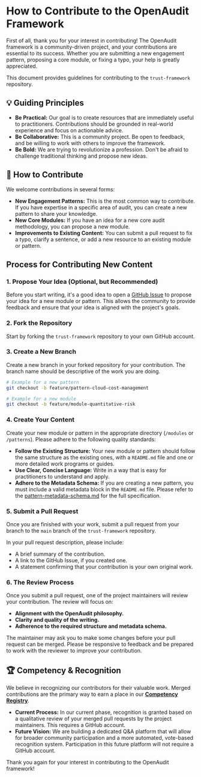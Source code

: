 # How to Contribute to the OpenAudit Framework

First of all, thank you for your interest in contributing! The OpenAudit framework is a community-driven project, and your contributions are essential to its success. Whether you are submitting a new engagement pattern, proposing a core module, or fixing a typo, your help is greatly appreciated.

This document provides guidelines for contributing to the `trust-framework` repository.

## 💡 Guiding Principles

*   **Be Practical:** Our goal is to create resources that are immediately useful to practitioners. Contributions should be grounded in real-world experience and focus on actionable advice.
*   **Be Collaborative:** This is a community project. Be open to feedback, and be willing to work with others to improve the framework.
*   **Be Bold:** We are trying to revolutionize a profession. Don't be afraid to challenge traditional thinking and propose new ideas.

## 🚀 How to Contribute

We welcome contributions in several forms:

*   **New Engagement Patterns:** This is the most common way to contribute. If you have expertise in a specific area of audit, you can create a new pattern to share your knowledge.
*   **New Core Modules:** If you have an idea for a new core audit methodology, you can propose a new module.
*   **Improvements to Existing Content:** You can submit a pull request to fix a typo, clarify a sentence, or add a new resource to an existing module or pattern.

##  Process for Contributing New Content

### 1. Propose Your Idea (Optional, but Recommended)

Before you start writing, it's a good idea to open a [GitHub Issue](https://github.com/google/trust-framework/issues) to propose your idea for a new module or pattern. This allows the community to provide feedback and ensure that your idea is aligned with the project's goals.

### 2. Fork the Repository

Start by forking the `trust-framework` repository to your own GitHub account.

### 3. Create a New Branch

Create a new branch in your forked repository for your contribution. The branch name should be descriptive of the work you are doing.

```bash
# Example for a new pattern
git checkout -b feature/pattern-cloud-cost-management

# Example for a new module
git checkout -b feature/module-quantitative-risk
```

### 4. Create Your Content

Create your new module or pattern in the appropriate directory (`/modules` or `/patterns`). Please adhere to the following quality standards:

*   **Follow the Existing Structure:** Your new module or pattern should follow the same structure as the existing ones, with a `README.md` file and one or more detailed work programs or guides.
*   **Use Clear, Concise Language:** Write in a way that is easy for practitioners to understand and apply.
*   **Adhere to the Metadata Schema:** If you are creating a new pattern, you must include a valid metadata block in the `README.md` file. Please refer to the [pattern-metadata-schema.md](pattern-metadata-schema.md) for the full specification.

### 5. Submit a Pull Request

Once you are finished with your work, submit a pull request from your branch to the `main` branch of the `trust-framework` repository.

In your pull request description, please include:

*   A brief summary of the contribution.
*   A link to the GitHub Issue, if you created one.
*   A statement confirming that your contribution is your own original work.

### 6. The Review Process

Once you submit a pull request, one of the project maintainers will review your contribution. The review will focus on:

*   **Alignment with the OpenAudit philosophy.**
*   **Clarity and quality of the writing.**
*   **Adherence to the required structure and metadata schema.**

The maintainer may ask you to make some changes before your pull request can be merged. Please be responsive to feedback and be prepared to work with the reviewer to improve your contribution.

## 🏆 Competency & Recognition

We believe in recognizing our contributors for their valuable work. Merged contributions are the primary way to earn a place in our **[Competency Registry](competency-registry.md)**.

*   **Current Process:** In our current phase, recognition is granted based on a qualitative review of your merged pull requests by the project maintainers. This requires a GitHub account.
*   **Future Vision:** We are building a dedicated Q&A platform that will allow for broader community participation and a more automated, vote-based recognition system. Participation in this future platform will not require a GitHub account.

Thank you again for your interest in contributing to the OpenAudit framework!

